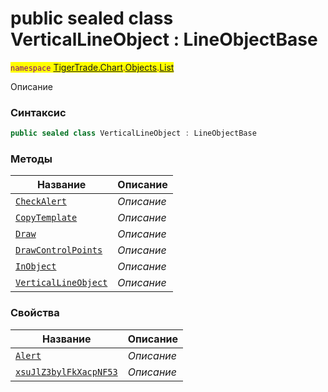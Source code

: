 
# public sealed class VerticalLineObject : LineObjectBase
<mark style="color:purple;">`namespace` [TigerTrade.Chart](../../../TigerTrade.Chart.md).[Objects](../../../TigerTrade.Chart/Objects.md).[List](../../../TigerTrade.Chart/Objects/List.md)



Описание

### Синтаксис
```csharp
public sealed class VerticalLineObject : LineObjectBase
```


### Методы
| Название | Описание |
| --- | --- |
| [`CheckAlert`](./VerticalLineObject.cs/Методы/CheckAlert.md) | *Описание* |
| [`CopyTemplate`](./VerticalLineObject.cs/Методы/CopyTemplate.md) | *Описание* |
| [`Draw`](./VerticalLineObject.cs/Методы/Draw.md) | *Описание* |
| [`DrawControlPoints`](./VerticalLineObject.cs/Методы/DrawControlPoints.md) | *Описание* |
| [`InObject`](./VerticalLineObject.cs/Методы/InObject.md) | *Описание* |
| [`VerticalLineObject`](./VerticalLineObject.cs/Методы/VerticalLineObject.md) | *Описание* |

### Свойства
| Название | Описание |
| --- | --- |
| [`Alert`](./VerticalLineObject.cs/Свойства/Alert.md) | *Описание* |
| [`xsuJlZ3bylFkXacpNF53`](./VerticalLineObject.cs/Свойства/xsuJlZ3bylFkXacpNF53.md) | *Описание* |



